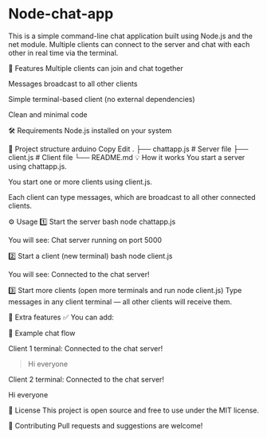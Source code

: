 # Node-chat-app

This is a simple command-line chat application built using Node.js and the net module. Multiple clients can connect to the server and chat with each other in real time via the terminal.

🚀 Features
Multiple clients can join and chat together

Messages broadcast to all other clients

Simple terminal-based client (no external dependencies)

Clean and minimal code

🛠️ Requirements
Node.js installed on your system

📁 Project structure
arduino
Copy
Edit
.
├── chattapp.js    # Server file
├── client.js      # Client file
└── README.md
💡 How it works
You start a server using chattapp.js.

You start one or more clients using client.js.

Each client can type messages, which are broadcast to all other connected clients.

⚙️ Usage
1️⃣ Start the server
bash
node chattapp.js

You will see:
Chat server running on port 5000


2️⃣ Start a client (new terminal)
bash
node client.js

You will see:
Connected to the chat server!



3️⃣ Start more clients (open more terminals and run node client.js)
Type messages in any client terminal — all other clients will receive them.

🧹 Extra features
✅ You can add:



💬 Example chat flow

Client 1 terminal:
Connected to the chat server!
> Hi everyone

Client 2 terminal:
Connected to the chat server!
> 
Hi everyone


📝 License
This project is open source and free to use under the MIT license.

🤝 Contributing
Pull requests and suggestions are welcome!
